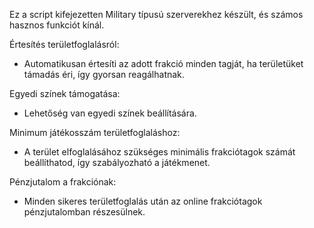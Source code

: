 Ez a script kifejezetten Military típusú szerverekhez készült, és számos hasznos funkciót kínál.

Értesítés területfoglalásról:
- Automatikusan értesíti az adott frakció minden tagját, ha területüket támadás éri, így gyorsan reagálhatnak.

Egyedi színek támogatása:
- Lehetőség van egyedi színek beállítására.

Minimum játékosszám területfoglaláshoz:
- A terület elfoglalásához szükséges minimális frakciótagok számát beállíthatod, így szabályozható a játékmenet.

Pénzjutalom a frakciónak:
- Minden sikeres területfoglalás után az online frakciótagok pénzjutalomban részesülnek.
